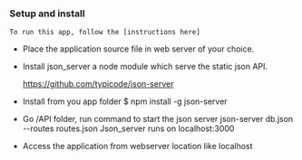 ### Setup and install

	To run this app, follow the [instructions here]


-	Place the application source file in web server of your choice.

-	Install json_server a node module which serve the static json API.

 	https://github.com/typicode/json-server

-	Install from you app folder
	$ npm install -g json-server

-	Go /API folder, run command to start the json server
	json-server db.json --routes routes.json
	Json_server runs on localhost:3000

-   Access the application from webserver location like localhost 